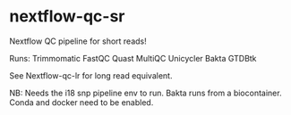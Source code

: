 # nextflow-qc-sr
Nextflow QC pipeline for short reads!

Runs:
    Trimmomatic
    FastQC
    Quast
    MultiQC
    Unicycler
    Bakta
    GTDBtk

See Nextflow-qc-lr for long read equivalent.

NB: Needs the i18 snp pipeline env to run. Bakta runs from a biocontainer. Conda and docker need to be enabled.
